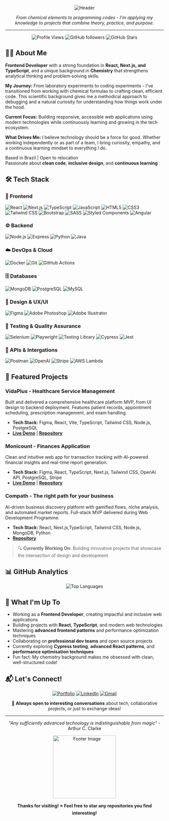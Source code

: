 <div align="center">

![Header](https://i.ibb.co/jvzn8dxH/LINKEDIN-CAPA-JENNIFER-BAUMGART-1.png)

*From chemical elements to programming codes - I'm applying my knowledge to projects that combine theory, practice, and purpose.*
</div>

---

<div align="center">
  
![Profile Views](https://komarev.com/ghpvc/?username=jenniferdsbaumgart&color=blueviolet&style=flat-square)
![GitHub followers](https://img.shields.io/github/followers/jenniferdsbaumgart?style=social)
![GitHub Stars](https://img.shields.io/github/stars/jenniferdsbaumgart?style=social)
</div>

## 👩‍💻 About Me

**Frontend Developer** with a strong foundation in **React, Next.js, and TypeScript**, and a unique background in **Chemistry** that strengthens analytical thinking and problem‑solving skills.  

**My Journey:** From laboratory experiments to coding experiments - I've transitioned from working with chemical formulas to crafting clean, efficient code. This scientific background gives me a methodical approach to debugging and a natural curiosity for understanding how things work under the hood.

**Current Focus:** Building responsive, accessible web applications using modern technologies while continuously learning and growing in the tech ecosystem.

**What Drives Me:** I believe technology should be a force for good. Whether working independently or as part of a team, I bring curiosity, empathy, and a continuous learning mindset to everything I do.

Based in Brazil | Open to relocation  
Passionate about **clean code**, **inclusive design**, and **continuous learning**

## 🛠️ Tech Stack

### 🎨 Frontend
![React](https://img.shields.io/badge/-React-61DAFB?style=flat-square&logo=react&logoColor=black)
![Next.js](https://img.shields.io/badge/-Next.js-000000?style=flat-square&logo=nextdotjs&logoColor=white)
![TypeScript](https://img.shields.io/badge/-TypeScript-3178C6?style=flat-square&logo=typescript&logoColor=white)
![JavaScript](https://img.shields.io/badge/-JavaScript-F7DF1E?style=flat-square&logo=javascript&logoColor=black)
![HTML5](https://img.shields.io/badge/-HTML5-E34F26?style=flat-square&logo=html5&logoColor=white)
![CSS3](https://img.shields.io/badge/-CSS3-1572B6?style=flat-square&logo=css3&logoColor=white)
![Tailwind CSS](https://img.shields.io/badge/-Tailwind_CSS-06B6D4?style=flat-square&logo=tailwindcss&logoColor=white)
![Bootstrap](https://img.shields.io/badge/-Bootstrap-7952B3?style=flat-square&logo=bootstrap&logoColor=white)
![SASS](https://img.shields.io/badge/-SASS-CC6699?style=flat-square&logo=sass&logoColor=white)
![Styled Components](https://img.shields.io/badge/-Styled_Components-DB7093?style=flat-square&logo=styled-components&logoColor=white)
![Angular](https://img.shields.io/badge/-Angular-DD0031?style=flat-square&logo=angular&logoColor=white)

### ⚙️ Backend
![Node.js](https://img.shields.io/badge/-Node.js-339933?style=flat-square&logo=nodedotjs&logoColor=white)
![Express](https://img.shields.io/badge/-Express-000000?style=flat-square&logo=express&logoColor=white)
![Python](https://img.shields.io/badge/-Python-3776AB?style=flat-square&logo=python&logoColor=white)
![Java](https://img.shields.io/badge/-Java-007396?style=flat-square&logo=java&logoColor=white)

### ☁️ DevOps & Cloud
![Docker](https://img.shields.io/badge/-Docker-2496ED?style=flat-square&logo=docker&logoColor=white)
![Git](https://img.shields.io/badge/-Git-F05032?style=flat-square&logo=git&logoColor=white)
![GitHub Actions](https://img.shields.io/badge/-GitHub_Actions-2088FF?style=flat-square&logo=github-actions&logoColor=white)

### 🗄️ Databases
![MongoDB](https://img.shields.io/badge/-MongoDB-47A248?style=flat-square&logo=mongodb&logoColor=white)
![PostgreSQL](https://img.shields.io/badge/-PostgreSQL-4169E1?style=flat-square&logo=postgresql&logoColor=white)
![MySQL](https://img.shields.io/badge/-MySQL-4479A1?style=flat-square&logo=mysql&logoColor=white)

### 🎨 Design & UX/UI
![Figma](https://img.shields.io/badge/-Figma-F24E1E?style=flat-square&logo=figma&logoColor=white)
![Adobe Photoshop](https://img.shields.io/badge/-Photoshop-31A8FF?style=flat-square&logo=adobe-photoshop&logoColor=white)
![Adobe Illustrator](https://img.shields.io/badge/-Illustrator-FF9A00?style=flat-square&logo=adobe-illustrator&logoColor=white)

### 🧪 Testing & Quality Assurance
![Selenium](https://img.shields.io/badge/-Selenium-43B02A?style=flat-square&logo=selenium&logoColor=white)
![Playwright](https://img.shields.io/badge/-Playwright-2EAD33?style=flat-square&logo=playwright&logoColor=white)
![Testing Library](https://img.shields.io/badge/-Testing_Library-E33332?style=flat-square&logo=testing-library&logoColor=white)
![Cypress](https://img.shields.io/badge/-Cypress-17202C?style=flat-square&logo=cypress&logoColor=white)
![Jest](https://img.shields.io/badge/-Jest-C21325?style=flat-square&logo=jest&logoColor=white)

### 🔗 APIs & Intergations
![Postman](https://img.shields.io/badge/-Postman-FF6C37?style=flat-square&logo=postman&logoColor=white)
![OpenAI](https://img.shields.io/badge/-OpenAI-412991?style=flat-square&logo=openai&logoColor=white)
![Stripe](https://img.shields.io/badge/-Stripe-008CDD?style=flat-square&logo=stripe&logoColor=white)
![AWS Lambda](https://img.shields.io/badge/-AWS_Lambda-FF9900?style=flat-square&logo=aws-lambda&logoColor=white)

## 🚀 Featured Projects

### VidaPlus - Healthcare Service Management
Built and delivered a comprehensive healthcare platform MVP, from UI design to backend deployment. Features patient records, appointment scheduling, prescription management, and exam handling.
- **Tech Stack:** Figma, React, Vite, TypeScript, Tailwind CSS, Node.js, PostgreSQL
- **[Live Demo](https://vidaplus.vercel.app/login)** | **[Repository](https://github.com/jenniferdsbaumgart/vidaplus-healthcare-platform)**

### Monicount - Finances Application
Clean and intuitive web app for transaction tracking with AI-powered financial insights and real-time report generation.
- **Tech Stack:** Figma, React, TypeScript, Next.js, Tailwind CSS, OpenAI API, PostgreSQL, Stripe
- **[Live Demo](https://monicount.vercel.app/)** | **[Repository](https://github.com/jenniferdsbaumgart/monicount-fullstack-finances-app)**

### Compath - The right path for your business
AI-driven business discovery platform with gamified flows, niche analysis, and automated market reports. Full-stack MVP delivered during Web Development Programme.
- **Tech Stack:** React, Next.js,TypeScript, Tailwind CSS, Node.js, MongoDB, Python
- **[Repository](https://github.com/jenniferdsbaumgart/compath.ai)**

> 🔍 **Currently Working On:** Building innovative projects that showcase the intersection of design and development

## 📊 GitHub Analytics

<div align="center">
  
![Top Languages](https://github-readme-stats.vercel.app/api/top-langs?username=jenniferdsbaumgart&locale=en&hide_title=false&layout=compact&card_width=320&langs_count=6&theme=synthwave&hide_border=false&order=2)

</div>

## 🌟 What I'm Up To

- Working as a **Frontend Developer**, creating impactful and inclusive web applications
- Building projects with **React**, **TypeScript**, and modern web technologies
- Mastering **advanced frontend patterns** and performance optimization techniques
- Collaborating on **professional dev teams** and open source projects
-  Currently exploring **Cypress testing**, **advanced React patterns**, and **performance optimisation techniques**
- Fun fact: My chemistry background makes me obsessed with clean, well-structured code!

## 📬 Let's Connect!

<div align="center">
  
[![Portfolio](https://img.shields.io/badge/-Portfolio-000000?style=for-the-badge&logo=vercel&logoColor=white)](https://jenniferbaumgart.vercel.app/)
[![LinkedIn](https://img.shields.io/badge/-LinkedIn-0077B5?style=for-the-badge&logo=linkedin&logoColor=white)](https://www.linkedin.com/in/devjenniferds/)
[![Gmail](https://img.shields.io/badge/-Gmail-D14836?style=for-the-badge&logo=gmail&logoColor=white)](mailto:jenniferdsbaumgart@gmail.com)

💬 **Always open to interesting conversations** about tech, collaborative projects, or just to exchange ideas!

</div>

---
<div align="center">
  
*"Any sufficiently advanced technology is indistinguishable from magic"* - Arthur C. Clarke

  <img src="https://i.ibb.co/84PgKSKN/Screenshot-2025-04-08-181729.png" height="200" alt="Footer Image" />

**Thanks for visiting! ⭐ Feel free to star any repositories you find interesting!**
</div>

